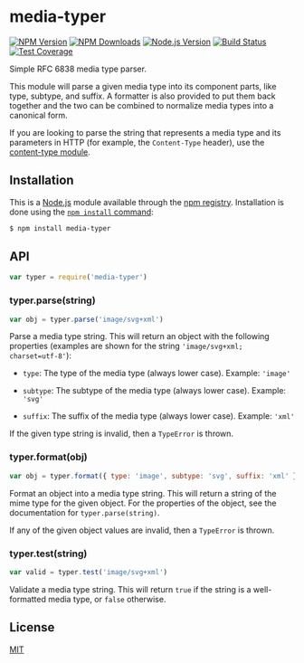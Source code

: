 # media-typer

[![NPM Version][npm-image]][npm-url]
[![NPM Downloads][downloads-image]][downloads-url]
[![Node.js Version][node-version-image]][node-version-url]
[![Build Status][ci-image]][ci-url]
[![Test Coverage][coveralls-image]][coveralls-url]

Simple RFC 6838 media type parser.

This module will parse a given media type into its component parts, like type,
subtype, and suffix. A formatter is also provided to put them back together and
the two can be combined to normalize media types into a canonical form.

If you are looking to parse the string that represents a media type and its
parameters in HTTP (for example, the `Content-Type` header), use the
[content-type module](https://www.npmjs.com/package/content-type).

## Installation

This is a [Node.js](https://nodejs.org/en/) module available through the
[npm registry](https://www.npmjs.com/). Installation is done using the
[`npm install` command](https://docs.npmjs.com/getting-started/installing-npm-packages-locally):

```sh
$ npm install media-typer
```

## API

<!-- eslint-disable no-unused-vars -->

```js
var typer = require('media-typer')
```

### typer.parse(string)

<!-- eslint-disable no-undef, no-unused-vars -->

```js
var obj = typer.parse('image/svg+xml')
```

Parse a media type string. This will return an object with the following
properties (examples are shown for the string `'image/svg+xml; charset=utf-8'`):

 - `type`: The type of the media type (always lower case). Example: `'image'`

 - `subtype`: The subtype of the media type (always lower case). Example: `'svg'`

 - `suffix`: The suffix of the media type (always lower case). Example: `'xml'`

If the given type string is invalid, then a `TypeError` is thrown.

### typer.format(obj)

<!-- eslint-disable no-undef, no-unused-vars -->

```js
var obj = typer.format({ type: 'image', subtype: 'svg', suffix: 'xml' })
```

Format an object into a media type string. This will return a string of the
mime type for the given object. For the properties of the object, see the
documentation for `typer.parse(string)`.

If any of the given object values are invalid, then a `TypeError` is thrown.

### typer.test(string)

<!-- eslint-disable no-undef, no-unused-vars -->

```js
var valid = typer.test('image/svg+xml')
```

Validate a media type string. This will return `true` if the string is a well-
formatted media type, or `false` otherwise.

## License

[MIT](LICENSE)

[ci-image]: https://img.shields.io/github/workflow/status/jshttp/media-typer/ci/master?label=ci
[ci-url]: https://github.com/jshttp/media-typer/actions/workflows/ci.yml
[npm-image]: https://img.shields.io/npm/v/media-typer.svg
[npm-url]: https://npmjs.org/package/media-typer
[node-version-image]: https://img.shields.io/node/v/media-typer.svg
[node-version-url]: https://nodejs.org/en/
[coveralls-image]: https://img.shields.io/coveralls/jshttp/media-typer/master.svg
[coveralls-url]: https://coveralls.io/r/jshttp/media-typer?branch=master
[downloads-image]: https://img.shields.io/npm/dm/media-typer.svg
[downloads-url]: https://npmjs.org/package/media-typer
